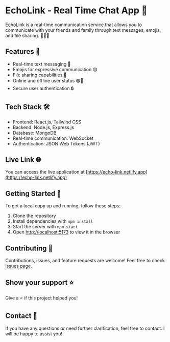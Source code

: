 # EchoLink - Real Time Chat App 🚀

EchoLink is a real-time communication service that allows you to communicate with your friends and family through text messages, emojis, and file sharing. 📨👥📁

## Features 🎁

-   Real-time text messaging 📨
-   Emojis for expressive communication 😄
-   File sharing capabilities 📁
-   Online and offline user status 🟢🔴
-   Secure user authentication 🔒

## Tech Stack 🛠️

-   Frontend: React.js, Tailwind CSS
-   Backend: Node.js, Express.js
-   Database: MongoDB
-   Real-time communication: WebSocket
-   Authentication: JSON Web Tokens (JWT)

## Live Link 🌐

You can access the live application at [https://echo-link.netlify.app](https://echo-link.netlify.app)

## Getting Started 🚀

To get a local copy up and running, follow these steps:

1. Clone the repository
2. Install dependencies with `npm install`
3. Start the server with `npm start`
4. Open [http://localhost:5173](http://localhost:5173) to view it in the browser

## Contributing 🤝

Contributions, issues, and feature requests are welcome! Feel free to check [issues page](https://github.com/your_username/your_repo/issues).

## Show your support ⭐

Give a ⭐️ if this project helped you!

## Contact 📧

If you have any questions or need further clarification, feel free to contact. I will be happy to assist you!
